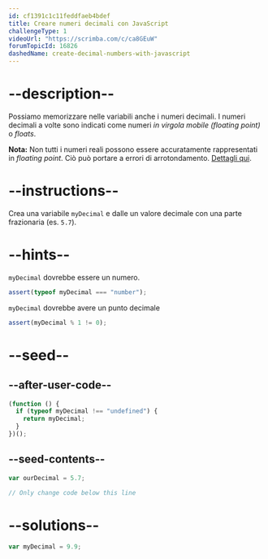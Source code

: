 ```yaml
---
id: cf1391c1c11feddfaeb4bdef
title: Creare numeri decimali con JavaScript
challengeType: 1
videoUrl: "https://scrimba.com/c/ca8GEuW"
forumTopicId: 16826
dashedName: create-decimal-numbers-with-javascript
---
```


# --description--

Possiamo memorizzare nelle variabili anche i numeri decimali. I numeri decimali a volte sono indicati come numeri <dfn>in virgola mobile (floating point)</dfn> o <dfn>floats</dfn>.

**Nota:** Non tutti i numeri reali possono essere accuratamente rappresentati in <dfn>floating point</dfn>. Ciò può portare a errori di arrotondamento. [Dettagli qui](https://en.wikipedia.org/wiki/Floating_point#Accuracy_problems).

# --instructions--

Crea una variabile `myDecimal` e dalle un valore decimale con una parte frazionaria (es. `5.7`).

# --hints--

`myDecimal` dovrebbe essere un numero.

```js
assert(typeof myDecimal === "number");
```

`myDecimal` dovrebbe avere un punto decimale

```js
assert(myDecimal % 1 != 0);
```

# --seed--

## --after-user-code--

```js
(function () {
  if (typeof myDecimal !== "undefined") {
    return myDecimal;
  }
})();
```

## --seed-contents--

```js
var ourDecimal = 5.7;

// Only change code below this line
```

# --solutions--

```js
var myDecimal = 9.9;
```
